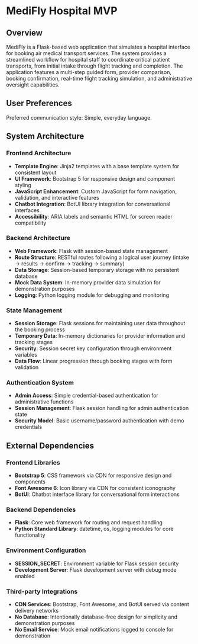 # MediFly Hospital MVP

## Overview

MediFly is a Flask-based web application that simulates a hospital interface for booking air medical transport services. The system provides a streamlined workflow for hospital staff to coordinate critical patient transports, from initial intake through flight tracking and completion. The application features a multi-step guided form, provider comparison, booking confirmation, real-time flight tracking simulation, and administrative oversight capabilities.

## User Preferences

Preferred communication style: Simple, everyday language.

## System Architecture

### Frontend Architecture
- **Template Engine**: Jinja2 templates with a base template system for consistent layout
- **UI Framework**: Bootstrap 5 for responsive design and component styling
- **JavaScript Enhancement**: Custom JavaScript for form navigation, validation, and interactive features
- **Chatbot Integration**: BotUI library integration for conversational interfaces
- **Accessibility**: ARIA labels and semantic HTML for screen reader compatibility

### Backend Architecture
- **Web Framework**: Flask with session-based state management
- **Route Structure**: RESTful routes following a logical user journey (intake → results → confirm → tracking → summary)
- **Data Storage**: Session-based temporary storage with no persistent database
- **Mock Data System**: In-memory provider data simulation for demonstration purposes
- **Logging**: Python logging module for debugging and monitoring

### State Management
- **Session Storage**: Flask sessions for maintaining user data throughout the booking process
- **Temporary Data**: In-memory dictionaries for provider information and tracking stages
- **Security**: Session secret key configuration through environment variables
- **Data Flow**: Linear progression through booking stages with form validation

### Authentication System
- **Admin Access**: Simple credential-based authentication for administrative functions
- **Session Management**: Flask session handling for admin authentication state
- **Security Model**: Basic username/password authentication with demo credentials

## External Dependencies

### Frontend Libraries
- **Bootstrap 5**: CSS framework via CDN for responsive design and components
- **Font Awesome 6**: Icon library via CDN for consistent iconography
- **BotUI**: Chatbot interface library for conversational form interactions

### Backend Dependencies
- **Flask**: Core web framework for routing and request handling
- **Python Standard Library**: datetime, os, logging modules for core functionality

### Environment Configuration
- **SESSION_SECRET**: Environment variable for Flask session security
- **Development Server**: Flask development server with debug mode enabled

### Third-party Integrations
- **CDN Services**: Bootstrap, Font Awesome, and BotUI served via content delivery networks
- **No Database**: Intentionally database-free design for simplicity and demonstration purposes
- **No Email Service**: Mock email notifications logged to console for demonstration